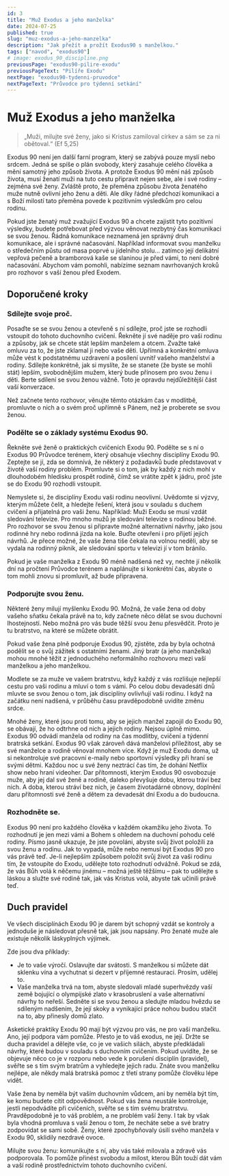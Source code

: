 ```yaml
---
id: 3
title: "Muž Exodus a jeho manželka"
date: 2024-07-25
published: true
slug: "muz-exodus-a-jeho-manzelka"
description: "Jak přežít a prožít Exodus90 s manželkou."
tags: ["navod", "exodus90"]
# image: exodus_90_discipline.png
previousPage: "exodus90-pilire-exodu"
previousPageText: "Pilíře Exodu"
nextPage: "exodus90-tydenni-pruvodce"
nextPageText: "Průvodce pro týdenní setkání"
---
```


# Muž Exodus a jeho manželka

> „Muži, milujte své ženy, jako si Kristus zamiloval církev a sám se za ni obětoval.“ (Ef 5,25)

Exodus 90 není jen další farní program, který se zabývá pouze myslí nebo srdcem. Jedná se spíše o plán svobody, který zasahuje celého člověka a mění samotný jeho způsob života. A protože Exodus 90 mění náš způsob života, musí ženatí muži na tuto cestu připravit nejen sebe, ale i své rodiny – zejména své ženy. Zvláště proto, že přeměna způsobu života ženatého muže nutně ovlivní jeho ženu a děti. Ale díky řádné předchozí komunikaci a s Boží milostí tato přeměna povede k pozitivním výsledkům pro celou rodinu.

Pokud jste ženatý muž zvažující Exodus 90 a chcete zajistit tyto pozitivní výsledky, budete potřebovat
před výzvou věnovat nezbytný čas komunikaci se svou ženou. Řádná komunikace neznamená jen správný druh komunikace, ale i správné načasování. Například informovat svou manželku o středečním půstu od masa poprvé u jídelního stolu... zatímco její delikátní vepřová pečeně a bramborová kaše se slaninou je před vámi, to není dobré načasování. Abychom vám pomohli, nabízíme seznam navrhovaných kroků pro rozhovor s vaší ženou před Exodem.

## Doporučené kroky

### Sdílejte svoje proč.

Posaďte se se svou ženou a otevřeně s ní sdílejte, proč jste se rozhodli vstoupit do tohoto duchovního cvičení. Řekněte jí své naděje pro vaši rodinu a způsoby, jak se chcete stát lepším manželem a otcem. Zvažte také omluvu za to, že jste zklamal ji nebo vaše děti. Upřímná a konkrétní omluva může vést k podstatnému uzdravení a posílení uvnitř vašeho manželství a rodiny. Sdílejte konkrétně, jak si myslíte, že se stanete (že byste se mohli stát) lepším, svobodnějším mužem, který bude přínosem pro svou ženu i děti. Berte sdílení se svou ženou vážně. Toto je opravdu nejdůležitější část vaší konverzace.

Než začnete tento rozhovor, věnujte těmto otázkám čas v modlitbě, promluvte o nich a o svém proč upřímně s Pánem, než je proberete se svou ženou.

### Podělte se o základy systému Exodus 90.

Řekněte své ženě o praktických cvičeních Exodu 90. Podělte se s ní o Exodus 90 Průvodce terénem, který obsahuje všechny disciplíny Exodu 90. Zeptejte se jí, zda se domnívá, že některý z požadavků bude představovat v životě vaší rodiny problém. Promluvte si o tom, jak by každý z nich mohl v dlouhodobém hledisku prospět rodině, čímž se vrátíte zpět k jádru, proč jste se do Exodu 90 rozhodli vstoupit.

Nemyslete si, že disciplíny Exodu vaši rodinu neovlivní. Uvědomte si výzvy, kterým můžete čelit, a hledejte řešení, která jsou v souladu s duchem cvičení a přijatelná pro vaši ženu. Například: Muži Exodu se musí vzdát sledování televize. Pro mnoho mužů je sledování televize s rodinou běžné. Pro rozhovor se svou ženou si připravte možné alternativní návrhy, jako jsou rodinné hry nebo rodinná jízda na kole. Buďte otevřeni i pro přijetí jejích návrhů. Je přece možné, že vaše žena tiše čekala na volnou neděli, aby se vydala na rodinný piknik, ale sledování sportu v televizi jí v tom bránilo.

Pokud je vaše manželka z Exodu 90 méně nadšená než vy, nechte jí několik dní na pročtení Průvodce terénem a naplánujte si konkrétní čas, abyste o tom mohli znovu si promluvit, až bude připravena.

### Podporujte svou ženu.

Některé ženy milují myšlenku Exodu 90. Možná, že vaše žena od doby vašeho sňatku čekala právě na to, kdy začnete něco dělat se svou duchovní lhostejností. Nebo možná pro vás bude těžší svou ženu přesvědčit. Proto je tu bratrstvo, na které se můžete obrátit.

Pokud vaše žena plně podporuje Exodus 90, zjistěte, zda by byla ochotná podělit se o svůj zážitek s ostatními ženami. Jiný bratr (a jeho manželka) mohou mnohé těžit z jednoduchého neformálního rozhovoru mezi vaší manželkou a jeho manželkou.

Modlete se za muže ve vašem bratrstvu, když každý z vás rozlišuje nejlepší cestu pro vaši rodinu a mluví o tom s vámi. Po celou dobu devadesáti dnů mluvte se svou ženou o tom, jak disciplíny ovlivňují vaši rodinu. I když na začátku není nadšená, v průběhu času pravděpodobně uvidíte změnu srdce.

Mnohé ženy, které jsou proti tomu, aby se jejich manžel zapojil do Exodu 90, se obávají, že ho odtrhne od nich a jejich rodiny. Nejsou úplně mimo. Exodus 90 odvádí manžela od rodiny na čas modlitby, cvičení a týdenní bratrská setkání. Exodus 90 však zároveň dává manželovi příležitost, aby se své manželce a rodině věnoval mnohem více. Když je muž Exodu doma, už si nekontroluje své pracovní e-maily nebo sportovní výsledky
při hraní se svými dětmi. Každou noc u své ženy neztrácí čas tím, že dohání Netflix show nebo hraní videoher. Dar přítomnosti, kterým Exodus 90 osvobozuje muže, aby jej dal své ženě a rodině, daleko převyšuje dobu, kterou tráví bez nich. A doba, kterou stráví bez nich, je časem životadárné obnovy, doplnění daru přítomnosti své ženě a dětem za devadesát dní Exodu a do budoucna.

### Rozhodněte se.

Exodus 90 není pro každého člověka v každém okamžiku jeho života. To rozhodnutí je jen mezi vámi a Bohem s ohledem na duchovní pohodu celé rodiny. Písmo jasně ukazuje, že jste povoláni, abyste svůj život položili za svou ženu a rodinu. Jak to vypadá, může nebo nemusí být Exodus 90 pro vás právě teď. Je-li nejlepším způsobem položit svůj život za vaši rodinu tím, že vstoupíte do Exodu, udělejte toto rozhodnutí odvážně. Pokud se zdá, že vás Bůh volá k něčemu jinému – možná ještě těžšímu – pak to udělejte s láskou a služte své rodině tak, jak vás Kristus volá, abyste tak učinili právě teď.

## Duch pravidel

Ve všech disciplínách Exodu 90 je darem být schopný vzdát se kontroly a jednoduše je následovat přesně tak, jak jsou napsány.
Pro ženaté muže ale existuje několik láskyplných výjimek.

Zde jsou dva příklady:​

- Je to vaše výročí. Oslavujte dar svátosti. S manželkou si můžete dát sklenku vína a vychutnat si dezert v příjemné restauraci. Prosím, udělej to.
- Vaše manželka trvá na tom, abyste sledovali mladé superhvězdy vaší země bojující o olympijské zlato v krasobruslení a vaše alternativní návrhy to neřeší. Sedněte si se svou ženou a sledujte mladou hvězdu se sdíleným nadšením, že její skoky a vynikající práce nohou budou stačit na to, aby přinesly domů zlato.

Asketické praktiky Exodu 90 mají být výzvou pro vás, ne pro vaši manželku. Ano, její podpora vám pomůže. Přesto je to váš exodus, ne její. Držte se ducha pravidel a dělejte vše, co je ve vašich silách, abyste předkládali návrhy, které budou v souladu s duchovním cvičením. Pokud uvidíte, že se objevuje něco co je v rozporu nebo vede k porušení disciplín (pravidel), svěřte se s tím svým bratrům a vyhledejte jejich radu. Znáte svou manželku nejlépe, ale někdy malá bratrská pomoc z třetí strany pomůže člověku lépe vidět.

Vaše žena by neměla být vaším duchovním vůdcem, ani by neměla být tím, ke komu budete cítit odpovědnost. Pokud vás žena neustále kontroluje, jestli nepodvádíte při cvičeních, svěřte se s tím svému bratrstvu. Pravděpodobně je to váš problém, a ne problém vaší ženy. I tak by však byla vhodná promluva s vaší ženou o tom, že necháte sebe a své bratry zodpovídat se sami sobě. Ženy, které zpochybňovaly úsilí svého manžela v Exodu 90, sklidily nezdravé ovoce.

Milujte svou ženu: komunikujte s ní, aby vás také milovala a zdravě vás podporovala. To pomůže přinést svobodu a milost, kterou Bůh touží dát vám a vaší rodině prostřednictvím tohoto duchovního cvičení.
